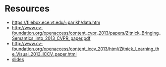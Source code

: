 
# Resources
- https://filebox.ece.vt.edu/~parikh/data.htm
- http://www.cv-foundation.org/openaccess/content_cvpr_2013/papers/Zitnick_Bringing_Semantics_into_2013_CVPR_paper.pdf
- http://www.cv-foundation.org/openaccess/content_iccv_2013/html/Zitnick_Learning_the_Visual_2013_ICCV_paper.html
- [slides](https://b8ca8e88-a-62cb3a1a-s-sites.googlegroups.com/site/learningsemantics2014/LarryZitnick.pdf?attachauth=ANoY7cpL2LIaurf-Y17DkEcywy-a04YsULQyPjRh2wBiXRqt6wGI8q02xF_V0XFb39aWaePWXpIZKl-Jjb-DhaUQBAyvkxa54Hu4ueDvG9-l-OEVsXcHYzSSKsSiCh9DLf7MmHME3D6psOypShnUEfaU0ieBptOfTa26724GV8opEQgXOR6z_eN4ZVOa8379B2pV4koSF6wc0RhD3DKC0JuMQYOd8pduotGohH-QcSweMygdpwBXGzo%3D&attredirects=1)
